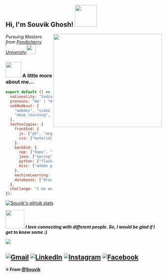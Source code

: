 <h2> Hi, I'm Souvik Ghosh! <img src="https://media.giphy.com/media/IfsByYYHyNlnINT46g/giphy.gif" width="70"></h2>
<img align='right' src="https://user-images.githubusercontent.com/35571958/87239980-b3130b00-c432-11ea-9571-24c85defd75a.png" width="350" height = "300">
<p><em>Pursuing Masters from <a href="http://www.pondiuni.edu.in/">Pondicherry University</a><img src="https://media.giphy.com/media/fYSnHlufseco8Fh93Z/giphy.gif" width="30">
</em></p>

### <img src="https://media.giphy.com/media/VgCDAzcKvsR6OM0uWg/giphy.gif" width="50"> A little more about me...  

```js
export default () => ({
  nationality: "Indian",
  pronouns: "He" | "Him",
  askMeAbout: [
    "webdev", "video editing", "music", "movies",
    "deep learning", "cricket", "chess"
  ],
  technologies: {
    frontEnd: {
      js: ["p5", "angular"],
      css: ["materialize", "bootstrap"]
    },
    backEnd: {
      cpp: ["maps", "PBDS"]
      java: ["spring", "JSP", "swing", "Servlet"],
      python: ["flask", "OpenCV"],
      misc: ["adobe premiere pro", "linux"]
    },
    machineLearning: ["tensorflow", "keras"],
    databases: ["Oracle", "MySQL", "Cassandra"]
  },
  challenge: "I am working hard to master Competitive Programming" 
});
```

[![Souvik's github stats](https://github-readme-stats.vercel.app/api?username=fear-the-lord&hide=["prs"])](https://github.com/fear-the-lord/github-readme-stats)

<img src="https://media.giphy.com/media/LnQjpWaON8nhr21vNW/giphy.gif" width="60"> <em><b>I love connecting with different people. So, I would be glad if I get to know some :)</em>
<p><img src = "https://media.giphy.com/media/10LKovKon8DENq/giphy.gif"></p>

<a href="mailto:souvikghosh199831@gmail.com" target="_blank"><img src="https://img.shields.io/badge/-Gmail-c14438?style=flat-square&logo=Gmail&logoColor=white&link=mailto:souvikghosh199831@gmail.com" alt="Gmail"></a>
<a href="https://www.linkedin.com/in/souvik-ghosh-15a831156/?originalSubdomain=in" target="_blank"><img src="https://img.shields.io/badge/LinkedIn-%230077B5.svg?&style=flat-square&logo=linkedin&logoColor=white" alt="LinkedIn"></a>
<a href="https://www.instagram.com/fear.the.lord/?hl=en" target="_blank"><img src="https://img.shields.io/badge/Instagram-%23E4405F.svg?&style=flat-square&logo=instagram&logoColor=white" alt="Instagram"></a>
<a href="https://www.facebook.com/profile.php?id=100004736209454" target="_blank"><img src="https://img.shields.io/badge/Facebook-%231877F2.svg?&style=flat-square&logo=facebook&logoColor=white" alt="Facebook"></a></div>
---

⭐️ From [@Souvik](https://github.com/fear-the-lord)

